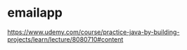 # emailapp
https://www.udemy.com/course/practice-java-by-building-projects/learn/lecture/8080710#content
